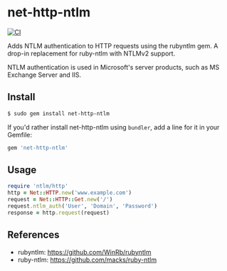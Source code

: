 # net-http-ntlm
[![CI](https://github.com/at-point/net-http-ntlm/actions/workflows/ci.yml/badge.svg?branch=main)](https://github.com/at-point/net-http-ntlm/actions/workflows/ci.yml)

Adds NTLM authentication to HTTP requests using the rubyntlm gem.
A drop-in replacement for ruby-ntlm with NTLMv2 support.

NTLM authentication is used in Microsoft's server products,
such as MS Exchange Server and IIS.

Install
-------

```sh
$ sudo gem install net-http-ntlm
```

If you'd rather install net-http-ntlm using `bundler`, add a line for it in your Gemfile:

```rb
gem 'net-http-ntlm'
```

Usage
-----

```rb
require 'ntlm/http'
http = Net::HTTP.new('www.example.com')
request = Net::HTTP::Get.new('/')
request.ntlm_auth('User', 'Domain', 'Password')
response = http.request(request)
```

References
----------

 * rubyntlm: https://github.com/WinRb/rubyntlm
 * ruby-ntlm: https://github.com/macks/ruby-ntlm